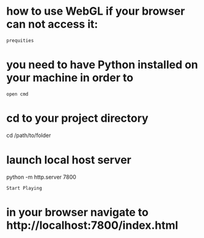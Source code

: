 # how to use WebGL if your browser can not access it:
```prequities```
# you need to have Python installed on your machine in order to 

```open cmd```
# cd to your project directory
cd /path/to/folder
# launch local host server
python -m http.server 7800

```Start Playing```
# in your browser navigate to http://localhost:7800/index.html

